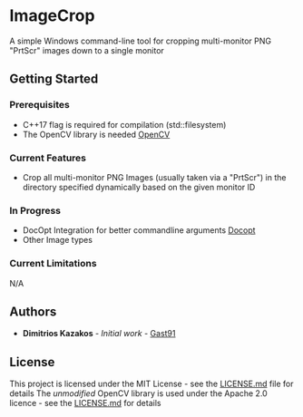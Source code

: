 # ImageCrop
A simple Windows command-line tool for cropping multi-monitor PNG "PrtScr" images down to a single monitor

## Getting Started

### Prerequisites
* C++17 flag is required for compilation (std::filesystem)
* The OpenCV library is needed [OpenCV](https://github.com/opencv/opencv)

### Current Features
* Crop all multi-monitor PNG Images (usually taken via a "PrtScr") in the directory specified dynamically based on the given monitor ID

### In Progress
* DocOpt Integration for better commandline arguments [Docopt](https://github.com/docopt/docopt.cpp)
* Other Image types

### Current Limitations
  N/A

## Authors

* **Dimitrios Kazakos** - *Initial work* - [Gast91](https://github.com/Gast91)

## License

This project is licensed under the MIT License - see the [LICENSE.md](LICENSE.md) file for details
The *unmodified* OpenCV library is used under the Apache 2.0 licence - see the [LICENSE.md](https://github.com/opencv/opencv/blob/master/LICENSE) for details
